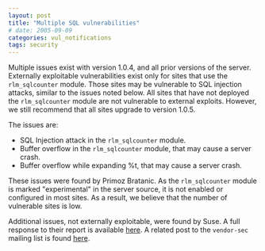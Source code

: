 ```yaml
---
layout: post
title: "Multiple SQL vulnerabilities"
# date: 2005-09-09
categories: vul_notifications
tags: security
---
```


Multiple issues exist with version 1.0.4, and all prior versions of
the server. Externally exploitable vulnerabilities exist only for
sites that use the `rlm_sqlcounter` module. Those sites may be
vulnerable to SQL injection attacks, similar to the issues
noted below. All sites that have not deployed the `rlm_sqlcounter`
module are not vulnerable to external exploits. However, we still
recommend that all sites upgrade to version 1.0.5.

The issues are:

-   SQL Injection attack in the `rlm_sqlcounter` module.
-   Buffer overflow in the `rlm_sqlcounter` module, that may cause a
    server crash.
-   Buffer overflow while expanding %t, that may cause a
    server crash.

These issues were found by Primoz Bratanic. As the `rlm_sqlcounter`
module is marked "experimental" in the server source, it is not
enabled or configured in most sites. As a result, we believe that
the number of vulnerable sites is low.

Additional issues, not externally exploitable, were found by Suse. A
full response to their report is available
[here](/security/20050909-response-to-suse.txt). A related post to
the `vendor-sec` mailing list is found
[here](/security/20050909-vendor-sec.txt).

